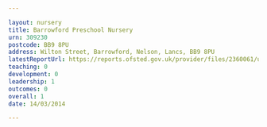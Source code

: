 ```yaml
---

layout: nursery
title: Barrowford Preschool Nursery
urn: 309230
postcode: BB9 8PU
address: Wilton Street, Barrowford, Nelson, Lancs, BB9 8PU
latestReportUrl: https://reports.ofsted.gov.uk/provider/files/2360061/urn/309230.pdf
teaching: 0
development: 0
leadership: 1
outcomes: 0
overall: 1
date: 14/03/2014

---
```

